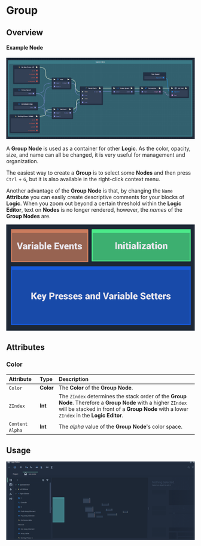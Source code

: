 # Group

## Overview

#### Example Node

![The Group Node.](../../.gitbook/assets/GroupNew.png)

A **Group Node** is used as a container for other **Logic**. As the color, opacity, size, and name can all be changed, it is very useful for management and organization.

The easiest way to create a **Group** is to select some **Nodes** and then press `Ctrl` + `G`, but it is also available in the right-click context menu.

Another advantage of the **Group Node** is that, by changing the `Name` **Attribute** you can easily create descriptive comments for your blocks of **Logic**. When you zoom out beyond a certain threshold within the **Logic Editor**, text on **Nodes** is no longer rendered, however, the _names_ of the **Group Nodes** are.

![](../../.gitbook/assets/node-group-example.png)

## Attributes

### Color

| Attribute | Type | Description |
| :--- | :--- | :--- |
| `Color` | **Color** | The **Color** of the **Group Node**. |
| `ZIndex` | **Int** | The `ZIndex` determines the stack order of the **Group** **Node**. Therefore a **Group** **Node** with a higher `ZIndex` will be stacked in front of a **Group** **Node** with a lower `ZIndex` in the **Logic Editor**. |
| `Content Alpha` | **Int** | The _alpha_ value of the **Group** **Node**'s color space. |

## Usage

![Group Node Usage](../../.gitbook/assets/group%20%283%29%20%284%29%20%284%29%20%284%29%20%281%29%20%2810%29.gif)

